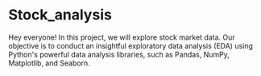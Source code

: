 # Stock_analysis
Hey everyone! In this project, we will explore stock market data. Our objective is to conduct an insightful exploratory data analysis (EDA) using Python's powerful data analysis libraries, such as Pandas, NumPy, Matplotlib, and Seaborn.
